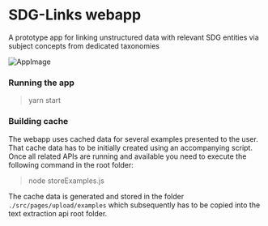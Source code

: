 # SDG-Links webapp
A prototype app for linking unstructured data with relevant SDG entities via subject concepts from dedicated taxonomies

![AppImage](https://raw.githubusercontent.com/epistemik-co/sdg-links-webapp/master/src/pages/Home/rdiDvaws2.png)

### Running the app

> yarn start

### Building cache

The webapp uses cached data for several examples presented to the user. That cache data has to be initially created using an accompanying script. Once all related APIs are running and available you need to execute the following command in the root folder:

> node storeExamples.js 

The cache data is generated and stored in the folder `./src/pages/upload/examples` which subsequently has to be copied into the text extraction api root folder.

